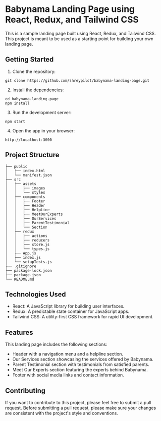 # Babynama Landing Page using React, Redux, and Tailwind CSS

This is a sample landing page built using React, Redux, and Tailwind CSS. This project is meant to be used as a starting point for building your own landing page.

## Getting Started

1. Clone the repository:

```
git clone https://github.com/shreypilot/babynama-landing-page.git
```

2. Install the dependencies:

```
cd babynama-landing-page
npm install
```

3. Run the development server:

```
npm start
```

4. Open the app in your browser:

```
http://localhost:3000
```

## Project Structure

```
├── public
│   ├── index.html
│   └── manifest.json
├── src
│   ├── assets
│   │   ├── images
│   │   └── styles
│   ├── components
│   │   ├── Footer
│   │   ├── Header
│   │   ├── HelpLine
│   │   ├── MeetOurExperts
│   │   ├── OurServices
│   │   ├── ParentTestimonial
│   │   └── Section
│   ├── redux
│   │   ├── actions
│   │   ├── reducers
│   │   ├── store.js
│   │   └── types.js
│   ├── App.js
│   ├── index.js
│   └── setupTests.js
├── .gitignore
├── package-lock.json
├── package.json
└── README.md
```

## Technologies Used

- React: A JavaScript library for building user interfaces.
- Redux: A predictable state container for JavaScript apps.
- Tailwind CSS: A utility-first CSS framework for rapid UI development.

## Features

This landing page includes the following sections:

- Header with a navigation menu and a helpline section.
- Our Services section showcasing the services offered by Babynama.
- Parent Testimonial section with testimonials from satisfied parents.
- Meet Our Experts section featuring the experts behind Babynama.
- Footer with social media links and contact information.

## Contributing

If you want to contribute to this project, please feel free to submit a pull request. Before submitting a pull request, please make sure your changes are consistent with the project's style and conventions.

